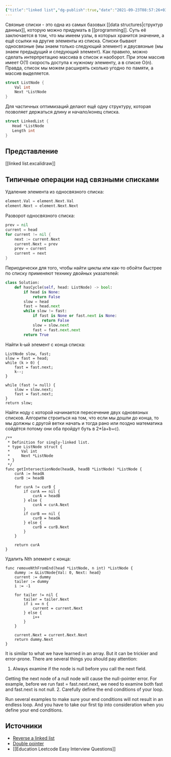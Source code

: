 ```yaml
---
{"title":"linked list","dg-publish":true,"date":"2021-09-23T08:57:26+03:00","modified_at":"2023-01-27T17:51:11+04:00","permalink":"/linked-list/","dgPassFrontmatter":true}
---
```



Связные списки - это одна из самых базовых [[data structures|структур данных]], которую можно придумать в [[programming]]. Суть её заключается в том, что мы имеем узлы, в которых хранится значение, а ещё ссылки на другие элементы из списка. Списки бывают односвязные (мы знаем только следующий элемент) и двусвязные (мы знаем предыдущий и следующий элемент). Как правило, можно сделать интерпретацию массива в список и наоборот. При этом массив имеет O(1) скорость доступа к нужному элементу, а в списке O(n). Правда, список мы можем расширять сколько угодно по памяти, а массив выделяется.

```go
struct ListNode {
    Val int
    Next *ListNode
}
```

Для частичных оптимизаций делают ещё одну структуру, которая позволяет держаться длину и начало/конец списка.
```go
struct LinkedList {
   Head *ListNode
   Length int
}
```

## Представление

[[linked list.excalidraw]]

## Типичные операции над связными списками

Удаление элемента из односвязного списка:
```go
element.Val = element.Next.Val
element.Next = element.Next.Next
```

Разворот односвязного списка:
```go
prev = nil
current = head
for current != nil {
    next := current.Next
    current.Next = prev
    prev = current
    current = next
}
```

Периодически для того, чтобы найти циклы или как-то обойти быстрее по списку применяют технику двойных указателей:
```python
class Solution:
    def hasCycle(self, head: ListNode) -> bool:
        if head is None:
            return False
        slow = head
        fast = head.next
        while slow != fast:
            if fast is None or fast.next is None:
                return False
            slow = slow.next
            fast = fast.next.next
        return True
```


Найти k-ый элемент с конца списка:
```
ListNode slow, fast;
slow = fast = head;
while (k > 0) {
    fast = fast.next;
    k--;
}

while (fast != null) {
    slow = slow.next;
    fast = fast.next;
}
return slow;
```

Найти ноду с которой начинается пересечение двух одновязных списков. Алгоритм строиться на том, что если мы дошли до конца, то мы должны с другой ветки начать и тогда рано или поздно математика сойдётся потому они оба пройдут буть в 2*(a+b+c).
```
/**
 * Definition for singly-linked list.
 * type ListNode struct {
 *     Val int
 *     Next *ListNode
 * }
 */
func getIntersectionNode(headA, headB *ListNode) *ListNode { 
    curA := headA
    curB := headB
    
    for curA != curB {
        if curA == nil {
            curA = headB
        } else {
            curA = curA.Next
        }
        if curB == nil {
            curB = headA
        } else {
            curB = curB.Next
        }
    }
    
    return curA
}
```

Удалить Nth элемент с конца:
```
func removeNthFromEnd(head *ListNode, n int) *ListNode {
	dummy := &ListNode{Val: 0, Next: head}
	current := dummy
    tailer := dummy
    i := -1
    
    for tailer != nil {
        tailer = tailer.Next
        if i == n {
            current = current.Next
        } else {
            i++
        }
    }
    
	current.Next = current.Next.Next
	return dummy.Next
}
```

It is similar to what we have learned in an array. But it can be trickier and error-prone. There are several things you should pay attention:
1. Always examine if the node is null before you call the next field.

Getting the next node of a null node will cause the null-pointer error. For example, before we run fast = fast.next.next, we need to examine both fast and fast.next is not null.
2. Carefully define the end conditions of your loop.

Run several examples to make sure your end conditions will not result in an endless loop. And you have to take our first tip into consideration when you define your end conditions.



## Источники

- [Reverse a linked list](https://github.com/labuladong/fucking-algorithm/blob/english/data_structure/reverse_part_of_a_linked_list_via_recursion.md)
- [Double pointer](https://github.com/labuladong/fucking-algorithm/blob/english/think_like_computer/double_pointer.md)
- [[Education Leetcode Easy Interview Questions]]
